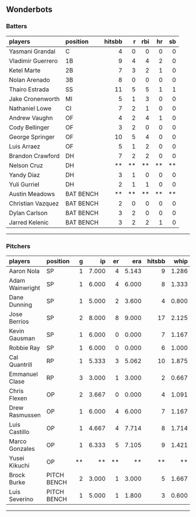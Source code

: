 ## Wonderbots

### Batters

 
|players           |position  | hitsbb|  r| rbi| hr| sb| 
|:-----------------|:---------|------:|--:|---:|--:|--:| 
|Yasmani Grandal   |C         |      4|  0|   0|  0|  0| 
|Vladimir Guerrero |1B        |      9|  4|   4|  2|  0| 
|Ketel Marte       |2B        |      7|  3|   2|  1|  0| 
|Nolan Arenado     |3B        |      8|  0|   0|  0|  0| 
|Thairo Estrada    |SS        |     11|  5|   5|  1|  1| 
|Jake Cronenworth  |MI        |      5|  1|   3|  0|  0| 
|Nathaniel Lowe    |CI        |      7|  2|   1|  0|  0| 
|Andrew Vaughn     |OF        |      4|  2|   4|  1|  0| 
|Cody Bellinger    |OF        |      3|  2|   0|  0|  0| 
|George Springer   |OF        |     10|  5|   4|  0|  0| 
|Luis Arraez       |OF        |      5|  1|   2|  0|  0| 
|Brandon Crawford  |DH        |      7|  2|   2|  0|  0| 
|Nelson Cruz       |DH        |     **| **|  **| **| **| 
|Yandy Diaz        |DH        |      3|  1|   0|  0|  0| 
|Yuli Gurriel      |DH        |      2|  1|   1|  0|  0| 
|Austin Meadows    |BAT BENCH |     **| **|  **| **| **| 
|Christian Vazquez |BAT BENCH |      2|  0|   0|  0|  0| 
|Dylan Carlson     |BAT BENCH |      3|  2|   0|  0|  0| 
|Jarred Kelenic    |BAT BENCH |      3|  2|   2|  1|  0| 


* * *

### Pitchers

 
|players         |position    |  g|    ip| er|   era| hitsbb|  whip| so|  w| sv| 
|:---------------|:-----------|--:|-----:|--:|-----:|------:|-----:|--:|--:|--:| 
|Aaron Nola      |SP          |  1| 7.000|  4| 5.143|      9| 1.286|  8|  0|  0| 
|Adam Wainwright |SP          |  1| 6.000|  4| 6.000|      8| 1.333|  1|  0|  0| 
|Dane Dunning    |SP          |  1| 5.000|  2| 3.600|      4| 0.800|  8|  1|  0| 
|Jose Berrios    |SP          |  2| 8.000|  8| 9.000|     17| 2.125|  4|  1|  0| 
|Kevin Gausman   |SP          |  1| 6.000|  0| 0.000|      7| 1.167|  8|  0|  0| 
|Robbie Ray      |SP          |  1| 6.000|  0| 0.000|      6| 1.000|  7|  0|  0| 
|Cal Quantrill   |RP          |  1| 5.333|  3| 5.062|     10| 1.875|  2|  1|  0| 
|Emmanuel Clase  |RP          |  3| 3.000|  1| 3.000|      2| 0.667|  3|  1|  1| 
|Chris Flexen    |OP          |  2| 3.667|  0| 0.000|      4| 1.091|  3|  0|  0| 
|Drew Rasmussen  |OP          |  1| 6.000|  4| 6.000|      7| 1.167|  3|  0|  0| 
|Luis Castillo   |OP          |  1| 4.667|  4| 7.714|      8| 1.714|  4|  0|  0| 
|Marco Gonzales  |OP          |  1| 6.333|  5| 7.105|      9| 1.421|  4|  0|  0| 
|Yusei Kikuchi   |OP          | **|    **| **|    **|     **|    **| **| **| **| 
|Brock Burke     |PITCH BENCH |  2| 3.000|  1| 3.000|      5| 1.667|  2|  0|  0| 
|Luis Severino   |PITCH BENCH |  1| 5.000|  1| 1.800|      3| 0.600|  6|  1|  0| 


* * *



